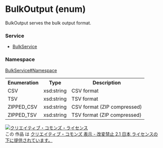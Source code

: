 # BulkOutput (enum)
BulkOutput serves the bulk output format.

### Service
+ [BulkService](../../services/BulkService.md)

### Namespace
[BulkService#Namespace](../../services/BulkService.md#namespace)

<table>
 <tr>
  <th>Enumeration </th>
  <th>Type</th>
  <th>Description</th>
 <tr>
  <td>CSV</td>
  <td>xsd:string</td>
  <td>CSV format</td>
 </tr>
 <tr>
  <td>TSV</td>
  <td>xsd:string</td>
  <td>TSV format</td>
 </tr>
 <tr>
  <td>ZIPPED_CSV</td>
  <td>xsd:string</td>
  <td>CSV format (ZIP compressed)</td>
 </tr>
 <tr>
  <td>ZIPPED_TSV</td>
  <td>xsd:string</td>
  <td>TSV format (ZIP compressed)</td>
 </tr>
</table>

<a rel="license" href="http://creativecommons.org/licenses/by-nd/2.1/jp/"><img alt="クリエイティブ・コモンズ・ライセンス" style="border-width:0" src="https://i.creativecommons.org/l/by-nd/2.1/jp/88x31.png" /></a><br />この 作品 は <a rel="license" href="http://creativecommons.org/licenses/by-nd/2.1/jp/">クリエイティブ・コモンズ 表示 - 改変禁止 2.1 日本 ライセンスの下に提供されています。</a>
